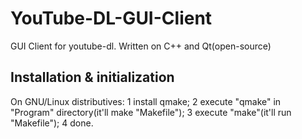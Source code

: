 # YouTube-DL-GUI-Client
GUI Client for youtube-dl. Written on C++ and Qt(open-source)

## Installation & initialization
On GNU/Linux distributives:
1 install qmake;
2 execute "qmake" in "Program" directory(it'll make "Makefile");
3 execute "make"(it'll run "Makefile");
4 done.
